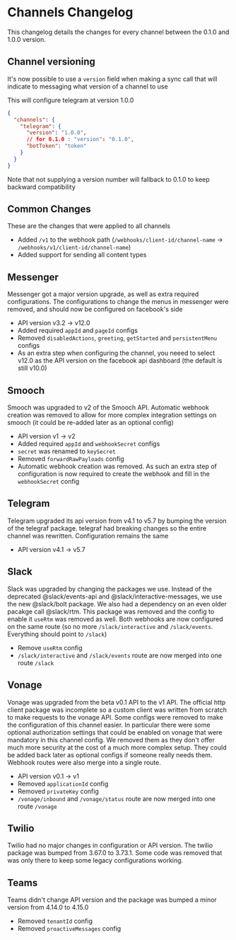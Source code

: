 # Channels Changelog

This changelog details the changes for every channel between the 0.1.0 and 1.0.0 version.

## Channel versioning

It's now possible to use a `version` field when making a sync call that will indicate to messaging what version of a channel to use

This will configure telegram at version 1.0.0

```json
{
  "channels": {
    "telegram": {
      "version": "1.0.0",
      // for 0.1.0 : "version": "0.1.0",
      "botToken": "token"
    }
  }
}
```

Note that not supplying a version number will fallback to 0.1.0 to keep backward compatibility

## Common Changes

These are the changes that were applied to all channels

- Added `/v1` to the webhook path (`/webhooks/client-id/channel-name` -> `/webhooks/v1/client-id/channel-name`)
- Added support for sending all content types

## Messenger

Messenger got a major version upgrade, as well as extra required configurations. The configurations to change the menus in messenger were removed, and should now be configured on facebook's side

- API version v3.2 -> v12.0
- Added required `appId` and `pageId` configs
- Removed `disabledActions`, `greeting`, `getStarted` and `persistentMenu` configs
- As an extra step when configuring the channel, you neeed to select v12.0 as the API version on the facebook api dashboard (the default is still v10.0)

## Smooch

Smooch was upgraded to v2 of the Smooch API. Automatic webhook creation was removed to allow for more complex integration settings on smooch (it could be re-added later as an optional config)

- API version v1 -> v2
- Added required `appId` and `webhookSecret` configs
- `secret` was renamed to `keySecret`
- Removed `forwardRawPayloads` config
- Automatic webhook creation was removed. As such an extra step of configuration is now required to create the webhook and fill in the `webhookSecret` config

## Telegram

Telegram upgraded its api version from v4.1 to v5.7 by bumping the version of the telegraf package. telegraf had breaking changes so the entire channel was rewritten. Configuration remains the same

- API version v4.1 -> v5.7

## Slack

Slack was upgraded by changing the packages we use. Instead of the deprecated @slack/events-api and @slack/interactive-messages, we use the new @slack/bolt package. We also had a dependency on an even older pacakge call @slack/rtm. This package was removed and the config to enable it `useRtm` was removed as well. Both webhooks are now configured on the same route (so no more `/slack/interactive` and `/slack/events`. Everything should point to `/slack`)

- Remove `useRtm` config
- `/slack/interactive` and `/slack/events` route are now merged into one route `/slack`

## Vonage

Vonage was upgraded from the beta v0.1 API to the v1 API. The official http client package was incomplete so a custom client was written from scratch to make requests to the vonage API. Some configs were removed to make the configuration of this channel easier. In particular there were some optional authorization settings that could be enabled on vonage that were mandatory in this channel config. We removed them as they don't offer much more security at the cost of a much more complex setup. They could be added back later as optional configs if someone really needs them. Webhook routes were also merge into a single route.

- API version v0.1 -> v1
- Removed `applicationId` config
- Removed `privateKey` config
- `/vonage/inbound` and `/vonage/status` route are now merged into one route `/vonage`

## Twilio

Twilio had no major changes in configuration or API version. The twilio package was bumped from 3.67.0 to 3.73.1. Some code was removed that was only there to keep some legacy configurations working.

## Teams

Teams didn't change API version and the package was bumped a minor version from 4.14.0 to 4.15.0

- Removed `tenantId` config
- Removed `proactiveMessages` config
